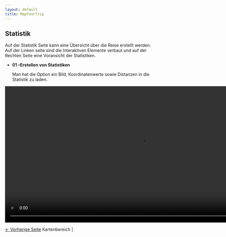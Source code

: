```yaml
---
layout: default
title: MapYourTrip
---
```


## Statistik

Auf der Statistik Seite kann eine Übersicht über die Reise erstellt werden. Auf der Linken seite sind die Interaktiven Elemente verbaut und auf der Rechten Seite eine Voransicht der Statistiken.

- **01 –Erstellen von Statistiken**

  Man hat die Option ein Bild, Koordinatenwerte sowie Distanzen in die Statistik zu laden. 

<video width="900"   controls>
  <source src="videos\StatPage_Stats.mp4" type="video/mp4">
</video>

[<- Vorherige Seite](03_MapPage.md) Kartenbereich | 
